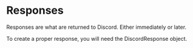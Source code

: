 # Responses

Responses are what are returned to Discord. Either immediately or later.

To create a proper response, you will need the DiscordResponse object. 





​	